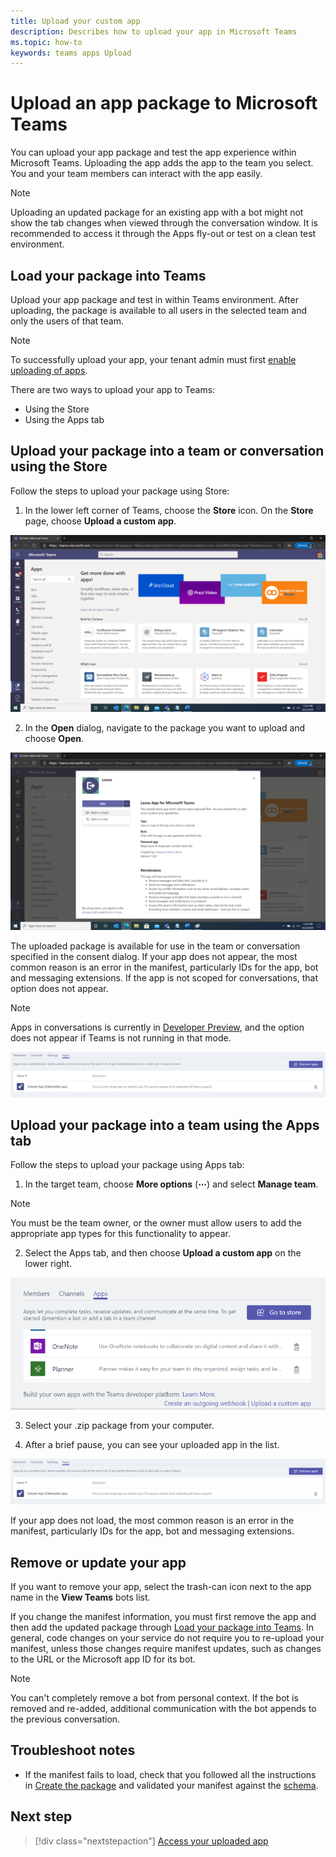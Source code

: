 ```yaml
---
title: Upload your custom app
description: Describes how to upload your app in Microsoft Teams
ms.topic: how-to
keywords: teams apps Upload
---
```

# Upload an app package to Microsoft Teams

You can upload your app package and test the app experience within Microsoft Teams.
Uploading the app adds the app to the team you select. You and your team members can interact with the app easily.

> [!NOTE]
> Uploading an updated package for an existing app with a bot might not show the tab changes when viewed through the conversation window. It is recommended to access it through the Apps fly-out or test on a clean test environment.

## Load your package into Teams

Upload your app package and test in within Teams environment. After uploading, the package is available to all users in the selected team and only the users of that team.

> [!NOTE]
> To successfully upload your app, your tenant admin must first [enable uploading of apps](/microsoftteams/admin-settings).

There are two ways to upload your app to Teams:

* Using the Store
* Using the Apps tab

## Upload your package into a team or conversation using the Store

Follow the steps to upload your package using Store:

1. In the lower left corner of Teams, choose the **Store** icon. On the **Store** page, choose **Upload a custom app**.

  ![View team](../../assets/images/store-upload-a-custom-app2.png)

2. In the **Open** dialog, navigate to the package you want to upload and choose **Open**.

  ![Add menu](../../assets/images/NewappAddmenudropdown.png)

The uploaded package is available for use in the team or conversation specified in the consent dialog. If your app does not appear, the most common reason is an error in the manifest, particularly IDs for the app, bot and messaging extensions. If the app is not scoped for conversations, that option does not appear.

>[!NOTE]
> Apps in conversations is currently in [Developer Preview](../../resources/dev-preview/developer-preview-intro.md), and the option does not appear if Teams is not running in that mode.

![Example of bot in list of uploaded bots](../../assets/images/botinlist.jpg)

## Upload your package into a team using the Apps tab

Follow the steps to upload your package using Apps tab:

1. In the target team, choose **More options** (**&#8943;**) and select **Manage team**.

> [!NOTE]
> You must be the team owner, or the owner must allow users to add the appropriate app types for this functionality to appear.

2. Select the Apps tab, and then choose **Upload a custom app** on the lower right.

![Upload entry point](../../assets/images/UploadACustomApp.png)

3. Select your .zip package from your computer.

4. After a brief pause, you can see your uploaded app in the list.

![Example of bot in list of uploaded bots](../../assets/images/botinlist.jpg)

If your app does not load, the most common reason is an error in the manifest, particularly IDs for the app, bot and messaging extensions.

## Remove or update your app

If you want to remove your app, select the trash-can icon next to the app name in the **View Teams** bots list.

If you change the manifest information, you must first remove the app and then add the updated package through [Load your package into Teams](#load-your-package-into-teams). In general, code changes on your service do not require you to re-upload your manifest, unless those changes require manifest updates, such as changes to the URL or the Microsoft app ID for its bot.

> [!NOTE]
> You can't completely remove a bot from personal context. If the bot is removed and re-added, additional communication with the bot appends to the previous conversation.

## Troubleshoot notes

* If the manifest fails to load, check that you followed all the instructions in [Create the package](../../concepts/build-and-test/apps-package.md) and validated your manifest against the [schema](../../resources/schema/manifest-schema.md).

## Next step

> [!div class="nextstepaction"]
> [Access your uploaded app](~/concepts/deploy-and-publish/apps-access.md)

